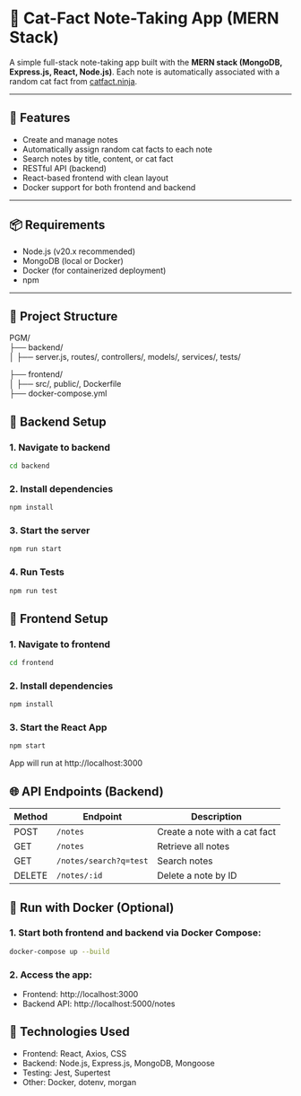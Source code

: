 # 🐾 Cat-Fact Note-Taking App (MERN Stack)

A simple full-stack note-taking app built with the **MERN stack (MongoDB, Express.js, React, Node.js)**. Each note is automatically associated with a random cat fact from [catfact.ninja](https://catfact.ninja/fact).

---

## 🚀 Features

- Create and manage notes
- Automatically assign random cat facts to each note
- Search notes by title, content, or cat fact
- RESTful API (backend)
- React-based frontend with clean layout
- Docker support for both frontend and backend

---

## 📦 Requirements

- Node.js (v20.x recommended)
- MongoDB (local or Docker)
- Docker (for containerized deployment)
- npm

---

## 📁 Project Structure

PGM/  
├── backend/  
│ ├── server.js, routes/, controllers/, models/, services/, tests/  


├── frontend/  
│ ├── src/, public/, Dockerfile  
├── docker-compose.yml


## 🔧 Backend Setup

### 1. Navigate to backend

```bash
cd backend
```
### 2. Install dependencies
```bash
npm install
```
### 3. Start the server
```bash
npm run start
```
### 4. Run Tests
```bash
npm run test
```

## 🔧 Frontend Setup

### 1. Navigate to frontend

```bash
cd frontend
```
### 2. Install dependencies
```bash
npm install
```
### 3. Start the React App
```bash
npm start
```
App will run at http://localhost:3000

## 🌐 API Endpoints (Backend)

| Method | Endpoint               | Description                   |
| ------ | ---------------------- | ----------------------------- |
| POST   | `/notes`               | Create a note with a cat fact |
| GET    | `/notes`               | Retrieve all notes            |
| GET    | `/notes/search?q=test` | Search notes                  |
| DELETE | `/notes/:id`           | Delete a note by ID           |
  
  
## 🐳 Run with Docker (Optional)

### 1. Start both frontend and backend via Docker Compose:
```bash
docker-compose up --build
```
### 2. Access the app:
- Frontend: http://localhost:3000
- Backend API: http://localhost:5000/notes

## 🧪 Technologies Used
 - Frontend: React, Axios, CSS
- Backend: Node.js, Express.js, MongoDB, Mongoose
- Testing: Jest, Supertest
- Other: Docker, dotenv, morgan


